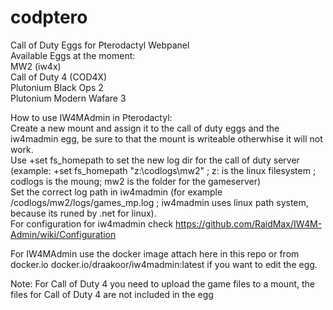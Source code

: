 # codptero  
Call of Duty Eggs for Pterodactyl Webpanel     
Available Eggs at the moment:    
MW2 (iw4x)    
Call of Duty 4 (COD4X)   
Plutonium Black Ops 2   
Plutonium Modern Wafare 3   

How to use IW4MAdmin in Pterodactyl:  
Create a new mount and assign it to the call of duty eggs and the iw4madmin egg, be sure to that the mount is writeable otherwhise it will not work.   
Use +set fs_homepath to set the new log dir for the call of duty server (example: +set fs_homepath "z:\codlogs\mw2" ; z: is the linux filesystem ; codlogs is the moung; mw2 is the folder for the gameserver)   
Set the correct log path in iw4madmin (for example /codlogs/mw2/logs/games_mp.log ; iw4madmin uses linux path system, because its runed by .net for linux).   
For configuration for iw4madmin check https://github.com/RaidMax/IW4M-Admin/wiki/Configuration   
    
For IW4MAdmin use the docker image attach here in this repo or from docker.io docker.io/draakoor/iw4madmin:latest if you want to edit the egg.

Note: For Call of Duty 4 you need to upload the game files to a mount, the files for Call of Duty 4 are not included in the egg
